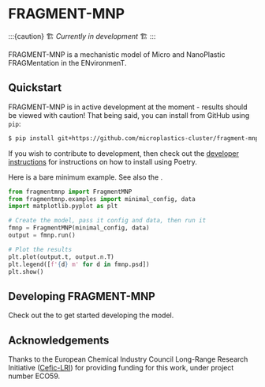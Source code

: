 # FRAGMENT-MNP

:::{caution}
🏗️ *Currently in development* 🏗️
:::

FRAGMENT-MNP is a mechanistic model of Micro and NanoPlastic FRAGMentation in the ENvironmenT.

## Quickstart

FRAGMENT-MNP is in active development at the moment - results should be viewed with caution! That being said, you can install from GitHub using `pip`:

```bash
$ pip install git+https://github.com/microplastics-cluster/fragment-mnp.git
```

If you wish to contribute to development, then check out the [developer instructions](developers/quickstart) for instructions on how to install using Poetry.

Here is a bare minimum example. See also the [](example-usage.ipynb).

```python
from fragmentmnp import FragmentMNP
from fragmentmnp.examples import minimal_config, data
import matplotlib.pyplot as plt

# Create the model, pass it config and data, then run it
fmnp = FragmentMNP(minimal_config, data)
output = fmnp.run()

# Plot the results
plt.plot(output.t, output.n.T)
plt.legend([f'{d} m' for d in fmnp.psd])
plt.show()
```

## Developing FRAGMENT-MNP

Check out the [](developers/quickstart.md) to get started developing the model.

## Acknowledgements

Thanks to the European Chemical Industry Council Long-Range Research Initiative ([Cefic-LRI](https://cefic-lri.org/)) for providing funding for this work, under project number ECO59.